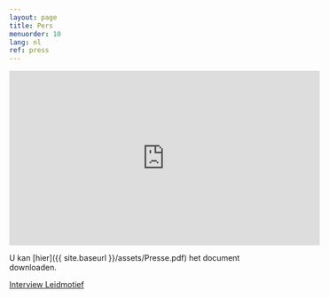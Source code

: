 ```yaml
---
layout: page
title: Pers
menuorder: 10
lang: nl
ref: press
---
```

<iframe width="560" height="315" src="https://www.youtube.com/embed/BpTcLvG4Cdg?rel=0" frameborder="0" allowfullscreen></iframe>

U kan [hier]({{ site.baseurl }}/assets/Presse.pdf) het document downloaden.

<a href="http://vlaamswagnergenootschap.blogspot.com/2020/12/interview-met-sopraan-anne-sophie-sevens.html" target="_blank">Interview Leidmotief</a>
